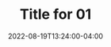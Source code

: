 ---
title: "Title for 01"
date: 2022-08-19T13:24:00-04:00
tags: ["foo", "bar"]
featured: false
series: "series 2"
draft: true
---